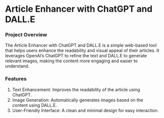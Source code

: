 # Article Enhancer with ChatGPT and DALL.E

### Project Overview

The Article Enhancer with ChatGPT and DALL.E is a simple web-based tool that helps users enhance the readability and visual appeal of their articles. It leverages OpenAI’s ChatGPT to refine the text and DALL.E to generate relevant images, making the content more engaging and easier to understand.

### Features

1. Text Enhancement: Improves the readability of the article using ChatGPT.
2. Image Generation: Automatically generates images based on the content using DALL.E.
3. User-Friendly Interface: A clean and minimal design for easy interaction.
